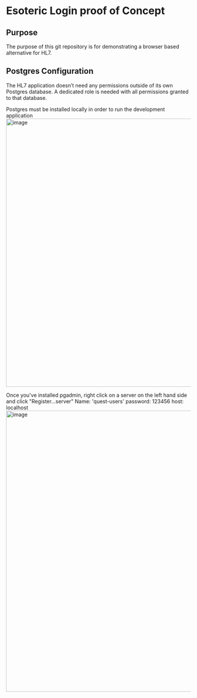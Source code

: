 # Esoteric Login proof of Concept
## Purpose
The purpose of this git repository is for demonstrating a browser based alternative for HL7.
## Postgres Configuration
The HL7 application doesn’t need any permissions outside of its own Postgres database.  A dedicated role is needed with all permissions granted to that database.

Postgres must be installed locally in order to run the development application 
<img width="731" alt="image" src="https://user-images.githubusercontent.com/59446532/183456297-e0ba8f7d-a98f-4582-9d08-28ca697c247a.png">

Once you've installed pgadmin, right click on a server on the left hand side and click "Register...server"
Name: 'quest-users'
password: 123456
host: localhost
<img width="766" alt="image" src="https://user-images.githubusercontent.com/59446532/183457426-48fa719e-47ca-4aa0-b529-7a6e3d4d64cf.png">


